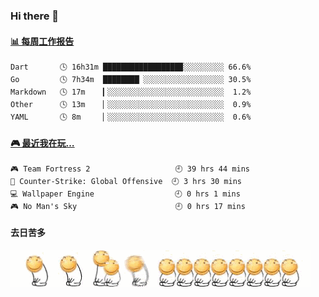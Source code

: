 ### Hi there 👋  

 <!-- waka-box start -->
#### <a href="https://gist.github.com/51d75cccce903a25b1f8cd7ca9d3a329" target="_blank">📊 每周工作报告</a>
```text
Dart       🕓 16h31m █████████████████▉░░░░░░░░░ 66.6%
Go         🕓 7h34m  ████████▏░░░░░░░░░░░░░░░░░░ 30.5%
Markdown   🕓 17m    ▎░░░░░░░░░░░░░░░░░░░░░░░░░░  1.2%
Other      🕓 13m    ▏░░░░░░░░░░░░░░░░░░░░░░░░░░  0.9%
YAML       🕓 8m     ▏░░░░░░░░░░░░░░░░░░░░░░░░░░  0.6%
```
<!-- Powered by https://github.com/journey-ad/waka-box-go . -->
<!-- waka-box end -->


 <!-- steam-box start -->
#### <a href="https://gist.github.com/3b0d2519577a02ab95e5d0d7ca4fa814" target="_blank">🎮 最近我在玩…</a>
```text
🎮 Team Fortress 2                   🕘 39 hrs 44 mins
🔫 Counter-Strike: Global Offensive  🕘 3 hrs 30 mins
💻 Wallpaper Engine                  🕘 0 hrs 1 mins
🎮 No Man's Sky                      🕘 0 hrs 17 mins
```
<!-- Powered by https://github.com/YouEclipse/steam-box . -->
<!-- steam-box end -->

#### 去日苦多
![](990672b3e82963502a597c34e55546b5.gif)


<!--
**oneto1/oneto1** is a ✨ _special_ ✨ repository because its `README.md` (this file) appears on your GitHub profile.

Here are some ideas to get you started:

- 🔭 I’m currently working on ...
- 🌱 I’m currently learning ...
- 👯 I’m looking to collaborate on ...
- 🤔 I’m looking for help with ...
- 💬 Ask me about ...
- 📫 How to reach me: ...
- 😄 Pronouns: ...
- ⚡ Fun fact: ...
-->
